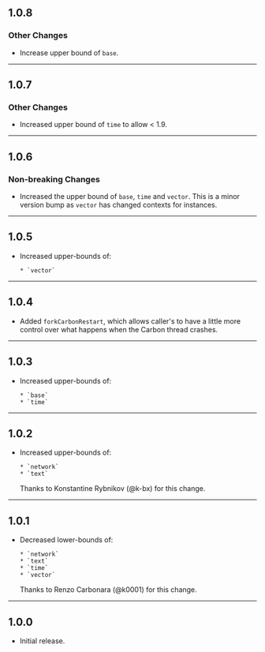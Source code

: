 ## 1.0.8

### Other Changes

- Increase upper bound of `base`.

---

## 1.0.7

### Other Changes

- Increased upper bound of `time` to allow < 1.9.

---

## 1.0.6

### Non-breaking Changes

* Increased the upper bound of `base`, `time` and `vector`.
  This is a minor version bump as `vector` has changed contexts for instances.

---

## 1.0.5

* Increased upper-bounds of:

      * `vector`

---

## 1.0.4

* Added `forkCarbonRestart`, which allows caller's to have a little more control over what happens when the Carbon thread crashes.

---

## 1.0.3

* Increased upper-bounds of:

      * `base`
      * `time`

---

## 1.0.2

* Increased upper-bounds of:

      * `network`
      * `text`

  Thanks to Konstantine Rybnikov (@k-bx) for this change.

---

## 1.0.1

* Decreased lower-bounds of:

      * `network`
      * `text`
      * `time`
      * `vector`

  Thanks to Renzo Carbonara (@k0001) for this change.

---

## 1.0.0

* Initial release.
